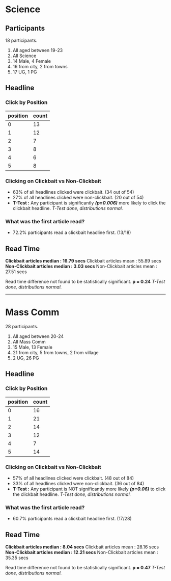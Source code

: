 # Science

## Participants

18 participants.

1. All aged between 19-23
2. All Science
3. 14 Male, 4 Female
4. 16 from city, 2 from towns
5. 17 UG, 1 PG
  
## Headline

### Click by Position

| position | count |
| -------- | ----- |
| 0        | 13    |
| 1        | 12    |
| 2        | 7     |
| 3        | 8     |
| 4        | 6     |
| 5        | 8     |

 <!-- --- clicks on headline by id -- clickbait and non-clickbait -->

### Clicking on Clickbait vs Non-Clickbait

- 63% of all headlines clicked were clickbait. (34 out of 54)
- 27% of all headlines clicked were non-clickbait. (20 out of 54)
- **T-Test :** Any participant is significantly ***(p=0.006)*** more likely to click the clickbait headline. 
*T-Test done, distributions normal.*

### What was the first article read?

- 72.2% participants read a clickbait headline first. (13/18)

## Read Time

**Clickbait articles median     : 16.79 secs**
Clickbait articles mean       : 55.89 secs
**Non-Clickbait articles median : 3.03  secs**
Non-Clickbait articles mean   : 27.51 secs

Read time difference not found to be statistically significant. **p = 0.24**
*T-Test done, distributions normal.*

-------------------------------------

# Mass Comm

28 participants.

1. All aged between 20-24
2. All Mass Comm
3. 15 Male, 13 Female
4. 21 from city, 5 from towns, 2 from village
5. 2 UG, 26 PG

## Headline

### Click by Position

| position | count |
| -------- | ----- |
| 0        | 16    |
| 1        | 21    |
| 2        | 14    |
| 3        | 12    |
| 4        | 7     |
| 5        | 14    |

### Clicking on Clickbait vs Non-Clickbait

- 57% of all headlines clicked were clickbait. (48 out of 84)
- 33% of all headlines clicked were non-clickbait. (36 out of 84)
- **T-Test :** Any participant is NOT significantly more likely ***(p=0.06)*** to click the clickbait headline. 
*T-Test done, distributions normal.*

### What was the first article read?

- 60.7% participants read a clickbait headline first. (17/28)

## Read Time

**Clickbait articles median     : 8.04 secs**
Clickbait articles mean       : 28.16 secs
**Non-Clickbait articles median : 12.21 secs**
Non-Clickbait articles mean   : 35.35 secs

Read time difference not found to be statistically significant. **p = 0.47**
*T-Test done, distributions normal.*